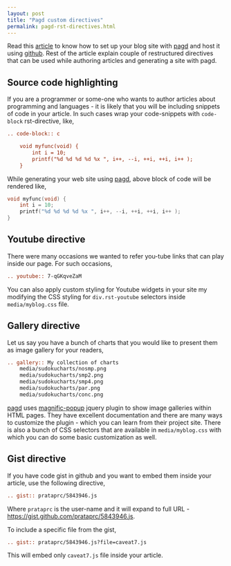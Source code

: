 ```yaml
---
layout: post
title: "Pagd custom directives"
permalink: pagd-rst-directives.html
---
```



Read this [article](./blog-with-pagd.html) to know how to set up your blog
site with [pagd][pagd-link] and host it using [github][github-link].
Rest of the article explain couple of restructured directives that can be
used while authoring articles and generating a site with pagd.

Source code highlighting
------------------------

If you are a programmer or some-one who wants to author articles about
programming and languages - it is likely that you will be including snippets of
code in your article. In such cases wrap your code-snippets with
`code-block` rst-directive, like,

```rst
.. code-block:: c

    void myfunc(void) {
        int i = 10;
        printf("%d %d %d %d %x ", i++, --i, ++i, ++i, i++ );
    }
```

While generating your web site using [pagd][pagd-link], above block of code
will be rendered like,

```c
void myfunc(void) {
    int i = 10;
    printf("%d %d %d %d %x ", i++, --i, ++i, ++i, i++ );
}
```

Youtube directive
-----------------

There were many occasions we wanted to refer you-tube links that can play
inside our page. For such occasions,

```rst
.. youtube:: 7-qGKqveZaM
```

You can also apply custom styling for Youtube widgets in your site my
modifying the CSS styling for `div.rst-youtube` selectors inside
`media/myblog.css` file.

Gallery directive
-----------------

Let us say you have a bunch of charts that you would like to present them as
image gallery for your readers,

```rst
.. gallery:: My collection of charts
    media/sudokucharts/nosmp.png
    media/sudokucharts/smp2.png
    media/sudokucharts/smp4.png
    media/sudokucharts/par.png
    media/sudokucharts/conc.png
```

[pagd][pagd-link] uses [magnific-popup][magnific-popup-link] jquery plugin to
show image galleries within HTML pages. They have excellent documentation and
there are many ways to customize the plugin - which you can learn from their
project site. There is also a bunch of CSS selectors that are available in
`media/myblog.css` with which you can do some basic customization as well.

Gist directive
--------------

If you have code gist in github and you want to embed them inside your
article, use the following directive,

```rst
.. gist:: prataprc/5843946.js
```

Where `prataprc` is the user-name and it will expand to full URL - 
https://gist.github.com/prataprc/5843946.js.

To include a specific file from the gist,

```rst
.. gist:: prataprc/5843946.js?file=caveat7.js
```

This will embed only `caveat7.js` file inside your article.

[pagd-link]: http://pythonhosted.org/pagd
[tayra-link]: http://pythonhosted.org/tayra
[github-link]: http://github.com
[mailing-link]: http://groups.google.com/group/pluggdapps
[magnific-popup-link]: https://github.com/dimsemenov/Magnific-Popup
